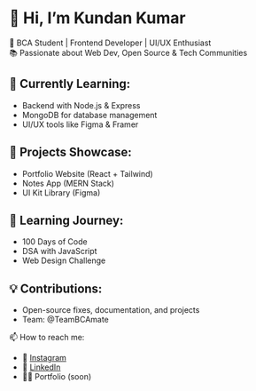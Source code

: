 # 👋 Hi, I’m Kundan Kumar

🚀 BCA Student | Frontend Developer | UI/UX Enthusiast  
📚 Passionate about Web Dev, Open Source & Tech Communities

## 🧠 Currently Learning:
- Backend with Node.js & Express
- MongoDB for database management
- UI/UX tools like Figma & Framer

## 🔨 Projects Showcase:
- Portfolio Website (React + Tailwind)
- Notes App (MERN Stack)
- UI Kit Library (Figma)

## 🌱 Learning Journey:
- 100 Days of Code
- DSA with JavaScript
- Web Design Challenge

## 💡 Contributions:
- Open-source fixes, documentation, and projects
- Team: @TeamBCAmate

📫 How to reach me:
- 📸 [Instagram](https://instagram.com/yourhandle)
- 💼 [LinkedIn](https://linkedin.com/in/yourhandle)
- 🧑‍💻 Portfolio (soon)
